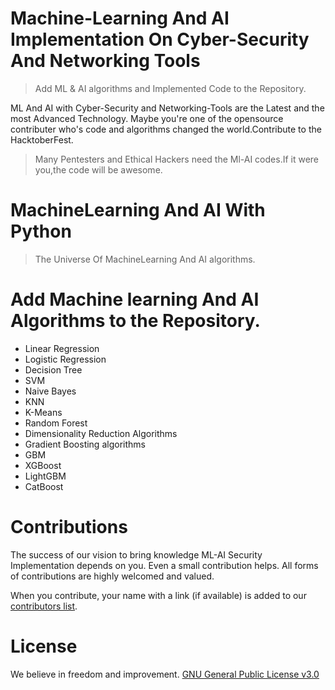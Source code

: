 # Machine-Learning And AI Implementation On Cyber-Security And Networking Tools
> Add ML & AI algorithms and Implemented Code to the Repository.

ML And AI with Cyber-Security and Networking-Tools are the Latest and the most Advanced Technology.
Maybe you're one of the opensource contributer who's code and algorithms changed the world.Contribute to the HacktoberFest.

> Many Pentesters and Ethical Hackers need the Ml-AI codes.If it were you,the code will be awesome.

# MachineLearning And AI With Python
> The Universe Of MachineLearning And AI algorithms.

# Add Machine learning And AI Algorithms to the Repository.
* Linear Regression
* Logistic Regression
* Decision Tree
* SVM
* Naive Bayes
* KNN
* K-Means
* Random Forest
* Dimensionality Reduction Algorithms
* Gradient Boosting algorithms
* GBM
* XGBoost
* LightGBM
* CatBoost

# Contributions

The success of our vision to bring knowledge ML-AI Security Implementation depends on you. Even a small contribution helps. All forms of contributions are highly welcomed and valued.

When you contribute, your name with a link (if available) is added to our [contributors list]().



# License

We believe in freedom and improvement. [GNU General Public License v3.0](https://github.com/AlmaIndustries/ML-python/blob/master/LICENSE)
